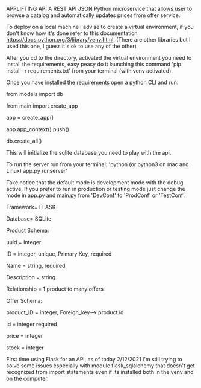 APPLIFTING API
A REST API JSON Python microservice that allows user to browse a catalog and automatically updates prices from offer service.

To deploy on a local machine I advise to create a virtual environment, if you don't know how it's done refer to this documentation https://docs.python.org/3/library/venv.html.
(There are other libraries but I used this one, I guess it's ok to use any of the other)

After you cd to the directory, activated the virtual environment you need to install the requirements, easy peasy do it launching this command 'pip install -r requirements.txt' from your terminal (with venv activated).

Once you have installed the requirements open a python CLI and run:

from models import db

from main import create_app

app =  create_app() 

app.app_context().push()

db.create_all()

This will initialize the sqlite database you need to play with the api.

To run the server run from your terminal: 'python (or python3 on mac and Linux) app.py runserver'

Take notice that the default mode is development mode with the debug active.
If you prefer to run in production or testing mode just change the mode in app.py and main.py from 'DevConf' to 'ProdConf' or 'TestConf'.


Framework= FLASK

Database= SQLite

Product Schema:

uuid = Integer

ID = integer, unique, Primary Key, required

Name = string, required

Description = string

Relationship = 1 product to many offers

Offer Schema:

product_ID = integer, Foreign_key--> product.id

id = integer required

price = integer

stock = integer


First time using Flask for an API, as of today 2/12/2021 I'm still trying to solve some issues especially with module flask_sqlalchemy that doesn't get recognized from import statements even if its installed both in the venv and on the computer.
